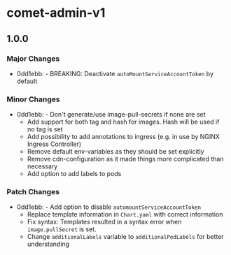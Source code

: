 # comet-admin-v1

## 1.0.0

### Major Changes

-   0dd1ebb: - BREAKING: Deactivate `autoMountServiceAccountToken` by default

### Minor Changes

-   0dd1ebb: - Don't generate/use image-pull-secrets if none are set
    -   Add support for both tag and hash for images. Hash will be used if no tag is set
    -   Add possibility to add annotations to ingress (e.g. in use by NGINX Ingress Controller)
    -   Remove default env-variables as they should be set explicitly
    -   Remove cdn-configuration as it made things more complicated than necessary
    -   Add option to add labels to pods

### Patch Changes

-   0dd1ebb: - Add option to disable `automountServiceAccountToken`
    -   Replace template information in `Chart.yaml` with correct information
    -   Fix syntax: Templates resulted in a syntax error when `image.pullSecret` is set.
    -   Change `additionalLabels` variable to `additionalPodLabels` for better understanding
